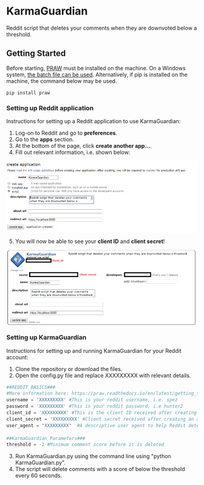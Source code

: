 # KarmaGuardian
Reddit script that deletes your comments when they are downvoted below a threshold.

## Getting Started    

Before starting, [PRAW](https://praw.readthedocs.io/en/latest/) must be installed on the machine. On a Windows system, [the batch file can be used](install_libraries.bat). Alternatively, if pip is installed on the machine, the command below may be used.
``` 
pip install praw
```

### Setting up Reddit application

Instructions for setting up a Reddit application to use KarmaGuardian:

1. Log-on to Reddit and go to **preferences**. 
2. Go to the **apps** section.
3. At the bottom of the page, click **create another app...**.
4. Fill out relevant information, i.e. shown below:

<img src="readme_res\create_new_app.PNG" align="middle">

5. You will now be able to see your **client ID** and **client secret**!

<img src="readme_res\app_info.PNG" align="middle">

### Setting up KarmaGuardian

Instructions for setting up and running KarmaGuardian for your Reddit account:

1. Clone the repository or download the files.
2. Open the config.py file and replace XXXXXXXXX with relevant details.

```Python 
##REDDIT BASICS###
#More information here: https://praw.readthedocs.io/en/latest/getting_started/quick_start.html 
username = 'XXXXXXXXX' #This is your reddit username, i.e. spez
password = 'XXXXXXXXX' #This is your reddit password, i.e hunter2
client_id = 'XXXXXXXXX' #This is the client ID received after creating an application.
client_secret = 'XXXXXXXXX' #Client secret received after creating an application
user_agent = "XXXXXXXXX"  #A descriptive user agent to help Reddit determine source of requests 

##KarmaGuardian Parameters###
threshold = -2 #Minimum comment score before it is deleted 
```
3. Run KarmaGuardian.py using the command line using "python KarmaGuardian.py". 
4. The script will delete comments with a score of below the threshold every 60 seconds. 
